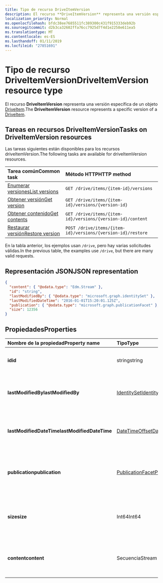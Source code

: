 ```yaml
---
title: Tipo de recurso DriveItemVersion
description: El recurso **DriveItemVersion** representa una versión específica de un DriveItem.
localization_priority: Normal
ms.openlocfilehash: bfdc38ee7685511fc389300c431f915333deb92b
ms.sourcegitcommit: d2b3ca32602ffa76cc7925d7f4d1e2258e611ea5
ms.translationtype: MT
ms.contentlocale: es-ES
ms.lasthandoff: 01/11/2019
ms.locfileid: "27851691"
---
```

# <a name="driveitemversion-resource-type"></a><span data-ttu-id="dabe1-103">Tipo de recurso DriveItemVersion</span><span class="sxs-lookup"><span data-stu-id="dabe1-103">DriveItemVersion resource type</span></span>

<span data-ttu-id="dabe1-104">El recurso **DriveItemVersion** representa una versión específica de un objeto [DriveItem](driveitem.md).</span><span class="sxs-lookup"><span data-stu-id="dabe1-104">The **DriveItemVersion** resource represents a specific version of a [DriveItem](driveitem.md).</span></span>


## <a name="tasks-on-driveitemversion-resources"></a><span data-ttu-id="dabe1-105">Tareas en recursos DriveItemVersion</span><span class="sxs-lookup"><span data-stu-id="dabe1-105">Tasks on DriveItemVersion resources</span></span>

<span data-ttu-id="dabe1-106">Las tareas siguientes están disponibles para los recursos driveItemVersion.</span><span class="sxs-lookup"><span data-stu-id="dabe1-106">The following tasks are available for driveItemVersion resources.</span></span>

|            <span data-ttu-id="dabe1-107">Tarea común</span><span class="sxs-lookup"><span data-stu-id="dabe1-107">Common task</span></span>             |         <span data-ttu-id="dabe1-108">Método HTTP</span><span class="sxs-lookup"><span data-stu-id="dabe1-108">HTTP method</span></span>         |
| :--------------------------------- | :-------------------------- |
| <span data-ttu-id="dabe1-109">[Enumerar versiones][version-list]</span><span class="sxs-lookup"><span data-stu-id="dabe1-109">[List versions][version-list]</span></span>      | `GET /drive/items/{item-id}/versions`  |
| <span data-ttu-id="dabe1-110">[Obtener versión][version-get]</span><span class="sxs-lookup"><span data-stu-id="dabe1-110">[Get version][version-get]</span></span>         | `GET /drive/items/{item-id}/versions/{version-id}`     |
| <span data-ttu-id="dabe1-111">[Obtener contenido][content-get]</span><span class="sxs-lookup"><span data-stu-id="dabe1-111">[Get contents][content-get]</span></span>        | `GET /drive/items/{item-id}/versions/{version-id}/content` |
| <span data-ttu-id="dabe1-112">[Restaurar versión][version-restore]</span><span class="sxs-lookup"><span data-stu-id="dabe1-112">[Restore version][version-restore]</span></span> | `POST /drive/items/{item-id}/versions/{version-id}/restore` |

[version-list]: ../api/driveitem-list-versions.md
[version-get]: ../api/driveitemversion-get.md
[content-get]: ../api/driveitemversion-get-contents.md
[version-restore]: ../api/driveitemversion-restore.md

<span data-ttu-id="dabe1-113">En la tabla anterior, los ejemplos usan `/drive`, pero hay varias solicitudes válidas.</span><span class="sxs-lookup"><span data-stu-id="dabe1-113">In the previous table, the examples use `/drive`, but there are many valid requests.</span></span>

## <a name="json-representation"></a><span data-ttu-id="dabe1-114">Representación JSON</span><span class="sxs-lookup"><span data-stu-id="dabe1-114">JSON representation</span></span>

<!--{
  "blockType": "resource",
  "baseType": "microsoft.graph.baseItemVersion",
  "@odata.type": "microsoft.graph.driveItemVersion",
  "@type.aka": "oneDrive.driveItemVersion"
}-->

```json
{
  "content": { "@odata.type": "Edm.Stream" },
  "id": "string",
  "lastModifiedBy": { "@odata.type": "microsoft.graph.identitySet" },
  "lastModifiedDateTime": "2016-01-01T15:20:01.125Z",
  "publication": { "@odata.type": "microsoft.graph.publicationFacet" },
  "size": 12356
}
```

## <a name="properties"></a><span data-ttu-id="dabe1-115">Propiedades</span><span class="sxs-lookup"><span data-stu-id="dabe1-115">Properties</span></span>

|      <span data-ttu-id="dabe1-116">Nombre de la propiedad</span><span class="sxs-lookup"><span data-stu-id="dabe1-116">Property name</span></span>       |                         <span data-ttu-id="dabe1-117">Tipo</span><span class="sxs-lookup"><span data-stu-id="dabe1-117">Type</span></span>                         |                               <span data-ttu-id="dabe1-118">Descripción</span><span class="sxs-lookup"><span data-stu-id="dabe1-118">Description</span></span>                               |
| :----------------------- | :--------------------------------------------------- | :---------------------------------------------------------------------- |
| <span data-ttu-id="dabe1-119">**id**</span><span class="sxs-lookup"><span data-stu-id="dabe1-119">**id**</span></span>                   | <span data-ttu-id="dabe1-120">string</span><span class="sxs-lookup"><span data-stu-id="dabe1-120">string</span></span>                                               | <span data-ttu-id="dabe1-121">El identificador de la versión.</span><span class="sxs-lookup"><span data-stu-id="dabe1-121">The ID of the version.</span></span> <span data-ttu-id="dabe1-122">Solo lectura.</span><span class="sxs-lookup"><span data-stu-id="dabe1-122">Read-only.</span></span>                                       |
| <span data-ttu-id="dabe1-123">**lastModifiedBy**</span><span class="sxs-lookup"><span data-stu-id="dabe1-123">**lastModifiedBy**</span></span>       | [<span data-ttu-id="dabe1-124">IdentitySet</span><span class="sxs-lookup"><span data-stu-id="dabe1-124">IdentitySet</span></span>](../resources/identityset.md)           | <span data-ttu-id="dabe1-125">Identidad del usuario que modificó por última vez la versión.</span><span class="sxs-lookup"><span data-stu-id="dabe1-125">Identity of the user which last modified the version.</span></span> <span data-ttu-id="dabe1-126">Solo lectura.</span><span class="sxs-lookup"><span data-stu-id="dabe1-126">Read-only.</span></span>        |
| <span data-ttu-id="dabe1-127">**lastModifiedDateTime**</span><span class="sxs-lookup"><span data-stu-id="dabe1-127">**lastModifiedDateTime**</span></span> | [<span data-ttu-id="dabe1-128">DateTimeOffset</span><span class="sxs-lookup"><span data-stu-id="dabe1-128">DateTimeOffset</span></span>](../resources/timestamp.md)          | <span data-ttu-id="dabe1-129">Fecha y hora de la última modificación de la versión.</span><span class="sxs-lookup"><span data-stu-id="dabe1-129">Date and time the version was last modified.</span></span> <span data-ttu-id="dabe1-130">Solo lectura.</span><span class="sxs-lookup"><span data-stu-id="dabe1-130">Read-only.</span></span>                 |
| <span data-ttu-id="dabe1-131">**publication**</span><span class="sxs-lookup"><span data-stu-id="dabe1-131">**publication**</span></span>          | [<span data-ttu-id="dabe1-132">PublicationFacet</span><span class="sxs-lookup"><span data-stu-id="dabe1-132">PublicationFacet</span></span>](../resources/publicationfacet.md) | <span data-ttu-id="dabe1-133">Indica el estado de publicación de esta versión concreta.</span><span class="sxs-lookup"><span data-stu-id="dabe1-133">Indicates the publication status of this particular version.</span></span> <span data-ttu-id="dabe1-134">Solo lectura.</span><span class="sxs-lookup"><span data-stu-id="dabe1-134">Read-only.</span></span> |
| <span data-ttu-id="dabe1-135">**size**</span><span class="sxs-lookup"><span data-stu-id="dabe1-135">**size**</span></span>                 | <span data-ttu-id="dabe1-136">Int64</span><span class="sxs-lookup"><span data-stu-id="dabe1-136">Int64</span></span>                                                | <span data-ttu-id="dabe1-137">Indica el tamaño de la secuencia de contenido para esta versión del elemento.</span><span class="sxs-lookup"><span data-stu-id="dabe1-137">Indicates the size of the content stream for this version of the item.</span></span>  |
| <span data-ttu-id="dabe1-138">**content**</span><span class="sxs-lookup"><span data-stu-id="dabe1-138">**content**</span></span>              | <span data-ttu-id="dabe1-139">Secuencia</span><span class="sxs-lookup"><span data-stu-id="dabe1-139">Stream</span></span>                                               | <span data-ttu-id="dabe1-140">La secuencia de contenido para esta versión del elemento.</span><span class="sxs-lookup"><span data-stu-id="dabe1-140">The content stream for this version of the item.</span></span>                        |

<!-- {
  "type": "#page.annotation",
  "description": "The version facet provides information about the properties of a file version.",
  "keywords": "version,versions,version-history,history",
  "section": "documentation",
  "tocPath": "Facets/Version"
} -->
